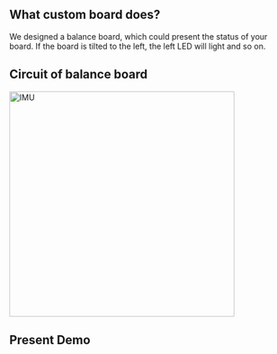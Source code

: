## What custom board does?

 We designed a balance board, which could present the status of your board. If the board is tilted to the left, the left LED will light and so on.
 
 ## Circuit of balance board
 
 <img width="400" alt="IMU" src="https://user-images.githubusercontent.com/87698138/201783485-cfaf604d-28ad-4612-9b91-7d43164e95e8.png">

## Present Demo



